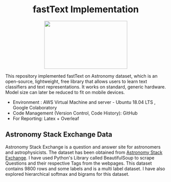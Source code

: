 <center> <h1>fastText Implementation </h1> </center>

<p align="center">
  <img width="260" height="150" src="https://fasttext.cc/img/ogimage.png">
</p>


This repository implemented fastText on Astronomy dataset, which is an open-source, lightweight, free library that allows users to learn text classifiers and text representations. It works on standard, generic hardware. Model size can later be reduced to fit on mobile devices.

* Environment : AWS Virtual Machine and server - Ubuntu 18.04 LTS , Google Colaboratory
* Code Management (Version Control, Code History): GitHub
* For Reporting: Latex + Overleaf

## Astronomy Stack Exchange Data
Astronomy Stack Exchange is a question and answer site for astronomers and astrophysicists. The dataset has been obtained from [Astronomy Stack Exchange](https://astronomy.stackexchange.com/questions?tab=newest&pagesize=50). I have used Python's Library called BeautifulSoup to scrape Questions and their respective Tags from the webpages. This dataset contains 9800 rows and some labels and is a multi label dataset. I have also explored hierarchical softmax and bigrams for this dataset.
